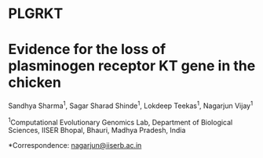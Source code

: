 # PLGRKT

<h1><strong>Evidence for the loss of plasminogen receptor KT gene in the chicken</strong></h1>
<p>Sandhya Sharma<sup>1</sup>, Sagar Sharad Shinde<sup>1</sup>, Lokdeep Teekas<sup>1</sup>, Nagarjun Vijay<sup>1</sup></p>
<p><sup>1</sup>Computational Evolutionary Genomics Lab, Department of Biological Sciences, IISER Bhopal, Bhauri, Madhya Pradesh, India</p>
<p>*Correspondence: <a href="mailto:nagarjun@iiserb.ac.in">nagarjun@iiserb.ac.in</a></p>
